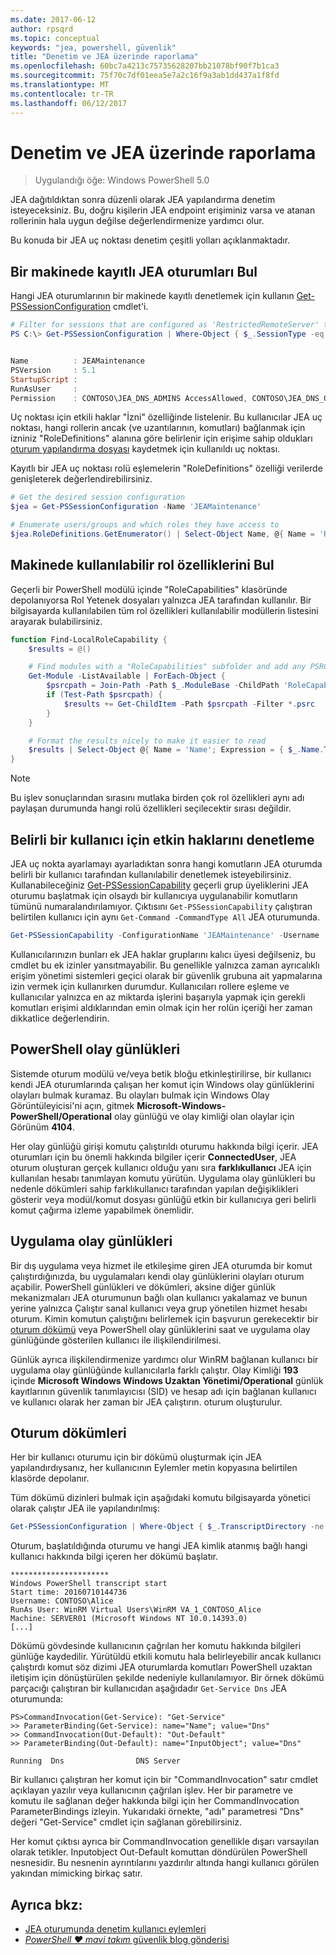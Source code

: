 ```yaml
---
ms.date: 2017-06-12
author: rpsqrd
ms.topic: conceptual
keywords: "jea, powershell, güvenlik"
title: "Denetim ve JEA üzerinde raporlama"
ms.openlocfilehash: 60bc7a4213c75735628207bb21078bf90f7b1ca3
ms.sourcegitcommit: 75f70c7df01eea5e7a2c16f9a3ab1dd437a1f8fd
ms.translationtype: MT
ms.contentlocale: tr-TR
ms.lasthandoff: 06/12/2017
---
```

# <a name="auditing-and-reporting-on-jea"></a>Denetim ve JEA üzerinde raporlama

> Uygulandığı öğe: Windows PowerShell 5.0

JEA dağıtıldıktan sonra düzenli olarak JEA yapılandırma denetim isteyeceksiniz.
Bu, doğru kişilerin JEA endpoint erişiminiz varsa ve atanan rollerinin hala uygun değilse değerlendirmenize yardımcı olur.

Bu konuda bir JEA uç noktası denetim çeşitli yolları açıklanmaktadır.

## <a name="find-registered-jea-sessions-on-a-machine"></a>Bir makinede kayıtlı JEA oturumları Bul

Hangi JEA oturumlarının bir makinede kayıtlı denetlemek için kullanın [Get-PSSessionConfiguration](https://msdn.microsoft.com/en-us/powershell/reference/5.1/microsoft.powershell.core/get-pssessionconfiguration) cmdlet'i.

```powershell
# Filter for sessions that are configured as 'RestrictedRemoteServer' to find JEA-like session configurations
PS C:\> Get-PSSessionConfiguration | Where-Object { $_.SessionType -eq 'RestrictedRemoteServer' }


Name          : JEAMaintenance
PSVersion     : 5.1
StartupScript :
RunAsUser     :
Permission    : CONTOSO\JEA_DNS_ADMINS AccessAllowed, CONTOSO\JEA_DNS_OPERATORS AccessAllowed, CONTOSO\JEA_DNS_AUDITORS AccessAllowed
```

Uç noktası için etkili haklar "İzni" özelliğinde listelenir.
Bu kullanıcılar JEA uç noktası, hangi rollerin ancak (ve uzantılarının, komutları) bağlanmak için izniniz "RoleDefinitions" alanına göre belirlenir için erişime sahip oldukları [oturum yapılandırma dosyası](session-configurations.md) kaydetmek için kullanıldı uç noktası.

Kayıtlı bir JEA uç noktası rolü eşlemelerin "RoleDefinitions" özelliği verilerde genişleterek değerlendirebilirsiniz.

```powershell
# Get the desired session configuration
$jea = Get-PSSessionConfiguration -Name 'JEAMaintenance'

# Enumerate users/groups and which roles they have access to
$jea.RoleDefinitions.GetEnumerator() | Select-Object Name, @{ Name = 'Role Capabilities'; Expression = { $_.Value.RoleCapabilities } }
```

## <a name="find-available-role-capabilities-on-the-machine"></a>Makinede kullanılabilir rol özelliklerini Bul

Geçerli bir PowerShell modülü içinde "RoleCapabilities" klasöründe depolanıyorsa Rol Yetenek dosyaları yalnızca JEA tarafından kullanılır.
Bir bilgisayarda kullanılabilen tüm rol özellikleri kullanılabilir modüllerin listesini arayarak bulabilirsiniz.

```powershell
function Find-LocalRoleCapability {
    $results = @()

    # Find modules with a "RoleCapabilities" subfolder and add any PSRC files to the result set
    Get-Module -ListAvailable | ForEach-Object {
        $psrcpath = Join-Path -Path $_.ModuleBase -ChildPath 'RoleCapabilities'
        if (Test-Path $psrcpath) {
            $results += Get-ChildItem -Path $psrcpath -Filter *.psrc
        }
    }

    # Format the results nicely to make it easier to read
    $results | Select-Object @{ Name = 'Name'; Expression = { $_.Name.TrimEnd('.psrc') }}, @{ Name = 'Path'; Expression = { $_.FullName }} | Sort-Object Name
}
```

> [!NOTE]
> Bu işlev sonuçlarından sırasını mutlaka birden çok rol özellikleri aynı adı paylaşan durumunda hangi rolü özellikleri seçilecektir sırası değildir.

## <a name="check-effective-rights-for-a-specific-user"></a>Belirli bir kullanıcı için etkin haklarını denetleme

JEA uç nokta ayarlamayı ayarladıktan sonra hangi komutların JEA oturumda belirli bir kullanıcı tarafından kullanılabilir denetlemek isteyebilirsiniz.
Kullanabileceğiniz [Get-PSSessionCapability](https://msdn.microsoft.com/powershell/reference/5.1/microsoft.powershell.core/Get-PSSessionCapability) geçerli grup üyeliklerini JEA oturumu başlatmak için olsaydı bir kullanıcıya uygulanabilir komutların tümünü numaralandırılamıyor.
Çıktısını `Get-PSSessionCapability` çalıştıran belirtilen kullanıcı için aynı `Get-Command -CommandType All` JEA oturumunda.

```powershell
Get-PSSessionCapability -ConfigurationName 'JEAMaintenance' -Username 'CONTOSO\Alice'
```

Kullanıcılarınızın bunları ek JEA haklar gruplarını kalıcı üyesi değilseniz, bu cmdlet bu ek izinler yansıtmayabilir.
Bu genellikle yalnızca zaman ayrıcalıklı erişim yönetimi sistemleri geçici olarak bir güvenlik grubuna ait yapmalarına izin vermek için kullanırken durumdur.
Kullanıcıları rollere eşleme ve kullanıcılar yalnızca en az miktarda işlerini başarıyla yapmak için gerekli komutları erişimi aldıklarından emin olmak için her rolün içeriği her zaman dikkatlice değerlendirin.

## <a name="powershell-event-logs"></a>PowerShell olay günlükleri

Sistemde oturum modülü ve/veya betik bloğu etkinleştirilirse, bir kullanıcı kendi JEA oturumlarında çalışan her komut için Windows olay günlüklerini olayları bulmak kuramaz.
Bu olayları bulmak için Windows Olay Görüntüleyicisi'ni açın, gitmek **Microsoft-Windows-PowerShell/Operational** olay günlüğü ve olay kimliği olan olaylar için Görünüm **4104**.

Her olay günlüğü girişi komutu çalıştırıldı oturumu hakkında bilgi içerir.
JEA oturumları için bu önemli hakkında bilgiler içerir **ConnectedUser**, JEA oturum oluşturan gerçek kullanıcı olduğu yanı sıra **farklıkullanıcı** JEA için kullanılan hesabı tanımlayan komutu yürütün.
Uygulama olay günlükleri bu nedenle dökümleri sahip farklıkullanıcı tarafından yapılan değişiklikleri gösterir veya modül/komut dosyası günlüğü etkin bir kullanıcıya geri belirli komut çağırma izleme yapabilmek önemlidir.

## <a name="application-event-logs"></a>Uygulama olay günlükleri

Bir dış uygulama veya hizmet ile etkileşime giren JEA oturumda bir komut çalıştırdığınızda, bu uygulamaları kendi olay günlüklerini olayları oturum açabilir.
PowerShell günlükleri ve dökümleri, aksine diğer günlük mekanizmaları JEA oturumunun bağlı olan kullanıcı yakalamaz ve bunun yerine yalnızca Çalıştır sanal kullanıcı veya grup yönetilen hizmet hesabı oturum.
Kimin komutun çalıştığını belirlemek için başvurun gerekecektir bir [oturum dökümü](#session-transcripts) veya PowerShell olay günlüklerini saat ve uygulama olay günlüğünde gösterilen kullanıcı ile ilişkilendirilmesi.

Günlük ayrıca ilişkilendirmenize yardımcı olur WinRM bağlanan kullanıcı bir uygulama olay günlüğünde kullanıcılarla farklı çalıştır.
Olay Kimliği **193** içinde **Microsoft Windows Windows Uzaktan Yönetimi/Operational** günlük kayıtlarının güvenlik tanımlayıcısı (SID) ve hesap adı için bağlanan kullanıcı ve kullanıcı olarak her zaman bir JEA çalıştırın. oturum oluşturulur.

## <a name="session-transcripts"></a>Oturum dökümleri

Her bir kullanıcı oturumu için bir dökümü oluşturmak için JEA yapılandırdıysanız, her kullanıcının Eylemler metin kopyasına belirtilen klasörde depolanır.

Tüm dökümü dizinleri bulmak için aşağıdaki komutu bilgisayarda yönetici olarak çalıştır JEA ile yapılandırılmış:

```powershell
Get-PSSessionConfiguration | Where-Object { $_.TranscriptDirectory -ne $null } | Format-Table Name, TranscriptDirectory
```

Oturum, başlatıldığında oturumu ve hangi JEA kimlik atanmış bağlı hangi kullanıcı hakkında bilgi içeren her dökümü başlatır.

```
**********************
Windows PowerShell transcript start
Start time: 20160710144736
Username: CONTOSO\Alice
RunAs User: WinRM Virtual Users\WinRM VA_1_CONTOSO_Alice
Machine: SERVER01 (Microsoft Windows NT 10.0.14393.0)
[...]
```

Dökümü gövdesinde kullanıcının çağrılan her komutu hakkında bilgileri günlüğe kaydedilir.
Yürütüldü etkili komutu hala belirleyebilir ancak kullanıcı çalıştırdı komut söz dizimi JEA oturumlarda komutları PowerShell uzaktan iletişim için dönüştürülen şekilde nedeniyle kullanılamıyor.
Bir örnek dökümü parçacığı çalıştıran bir kullanıcıdan aşağıdadır `Get-Service Dns` JEA oturumunda:

```
PS>CommandInvocation(Get-Service): "Get-Service"
>> ParameterBinding(Get-Service): name="Name"; value="Dns"
>> CommandInvocation(Out-Default): "Out-Default"
>> ParameterBinding(Out-Default): name="InputObject"; value="Dns"

Running  Dns                DNS Server
```

Bir kullanıcı çalıştıran her komut için bir "CommandInvocation" satır cmdlet açıklayan yazılır veya kullanıcının çağrılan işlev.
Her bir parametre ve komutu ile sağlanan değer hakkında bilgi için her CommandInvocation ParameterBindings izleyin.
Yukarıdaki örnekte, "adı" parametresi "Dns" değeri "Get-Service" cmdlet için sağlanan görebilirsiniz.

Her komut çıktısı ayrıca bir CommandInvocation genellikle dışarı varsayılan olarak tetikler. Inputobject Out-Default komuttan döndürülen PowerShell nesnesidir.
Bu nesnenin ayrıntılarını yazdırılır altında hangi kullanıcı görülen yakından mimicking birkaç satır.

## <a name="see-also"></a>Ayrıca bkz:

- [JEA oturumunda denetim kullanıcı eylemleri](audit-and-report.md)
- [*PowerShell ♥ mavi takım* güvenlik blog gönderisi](https://blogs.msdn.microsoft.com/powershell/2015/06/09/powershell-the-blue-team/)

